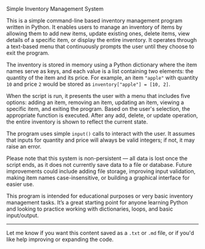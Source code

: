 Simple Inventory Management System

This is a simple command-line based inventory management program written in Python. It enables users to manage an inventory of items by allowing them to add new items, update existing ones, delete items, view details of a specific item, or display the entire inventory. It operates through a text-based menu that continuously prompts the user until they choose to exit the program.

The inventory is stored in memory using a Python dictionary where the item names serve as keys, and each value is a list containing two elements: the quantity of the item and its price. For example, an item `"apple"` with quantity `10` and price `2` would be stored as `inventory["apple"] = [10, 2]`.

When the script is run, it presents the user with a menu that includes five options: adding an item, removing an item, updating an item, viewing a specific item, and exiting the program. Based on the user's selection, the appropriate function is executed. After any add, delete, or update operation, the entire inventory is shown to reflect the current state.

The program uses simple `input()` calls to interact with the user. It assumes that inputs for quantity and price will always be valid integers; if not, it may raise an error.

Please note that this system is non-persistent — all data is lost once the script ends, as it does not currently save data to a file or database. Future improvements could include adding file storage, improving input validation, making item names case-insensitive, or building a graphical interface for easier use.

This program is intended for educational purposes or very basic inventory management tasks. It’s a great starting point for anyone learning Python and looking to practice working with dictionaries, loops, and basic input/output.

---

Let me know if you want this content saved as a `.txt` or `.md` file, or if you'd like help improving or expanding the code.
